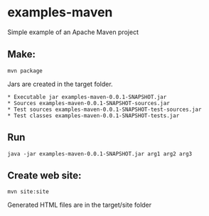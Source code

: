 examples-maven
==============

Simple example of an Apache Maven project

Make:
--------------

    mvn package

Jars are created in the target folder.

    * Executable jar examples-maven-0.0.1-SNAPSHOT.jar
    * Sources examples-maven-0.0.1-SNAPSHOT-sources.jar
    * Test sources examples-maven-0.0.1-SNAPSHOT-test-sources.jar
    * Test classes examples-maven-0.0.1-SNAPSHOT-tests.jar
    

Run 
--------------

    java -jar examples-maven-0.0.1-SNAPSHOT.jar arg1 arg2 arg3

Create web site:
--------------

    mvn site:site 

Generated HTML files are in the target/site folder